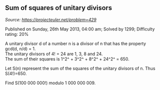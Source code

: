Sum of squares of unitary divisors
----------------------------------

*Source: https://projecteuler.net/problem=429*

Published on Sunday, 26th May 2013, 04:00 am; Solved by 1299; Difficulty
rating: 20%

A unitary divisor d of a number n is a divisor of n that has the
property gcd(d, n/d) = 1.\
 The unitary divisors of 4! = 24 are 1, 3, 8 and 24.\
 The sum of their squares is 1^2^ + 3^2^ + 8^2^ + 24^2^ = 650.

Let S(n) represent the sum of the squares of the unitary divisors of n.
Thus S(4!)=650.

Find S(100 000 000!) modulo 1 000 000 009.

